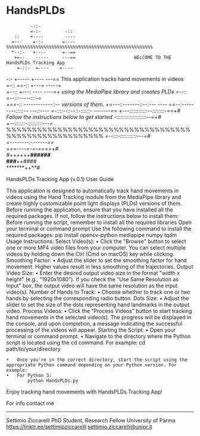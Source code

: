 # HandsPLDs
             -::-                           
             =-:-         -::               
       ::    +----        ----              
      =---    =-:-       =----              %%%%%%%%%%%%%%%%%%%%%%%%%%%%%%%%%%%%%%%%%%%%%%%%%%%%%%%
      *--:-   +----      =--==              
       +=--    -----     ---==              		WELCOME TO THE HandsPLDs Tracking App
        =-::-  =----    =----               	
-:-     +----- +----    ---==               	This application tracks hand movements in videos
=-::     ==-::  =---=  -----=               
 +--::    +---: *----  ----=+               	using the MediaPipe library and creates PLDs 
   =--::   *=--:::-----:::-=                
    +==-::  ------------::--                	versions of them. 
      +=---::-------::--:---           ---- 
       *==--:---------:::::--      ---::----
        =-::::--::--::-::::::-   -------==* 
        +---::::::::::::--::::::::-==+#     	Follow the instructions below to get started
         -::::::::::::::::::::--=+*#        
         +--:::::::-::::::::::---=*         %%%%%%%%%%%%%%%%%%%%%%%%%%%%%%%%%%%%%%%%%%%%%%%%%%%%%%%
         *=--:::-:::::::::::---=#           
          *=--------:-------==*             
           *+==----=-=-====+*#              
            #*++++++**######                
             ###***++*####                  
             *******++**#                   
                 

HandsPLDs Tracking App (v.0.1) User Guide


This application is designed to automatically track hand movements in videos using the Hand Tracking module from the MediaPipe library and create highly customizable point light displays (PLDs) versions of them. Before running the application, ensure that you have installed all the required packages. If not, follow the instructions below to install them:
Before running the script, remember to install all the required libraries
	Open your terminal or command prompt
	Use the following command to install the required packages:
		pip install opencv-python mediapipe numpy tqdm
Usage Instructions:
		Select Video(s):
	•	Click the "Browse" button to select one or more MP4 video files from your computer. You can select multiple videos by holding down the Ctrl (Cmd on macOS) key while clicking.
		Smoothing Factor:
	•	Adjust the slider to set the smoothing factor for hand movement. Higher values result in less smoothing of the trajectories.
		Output Video Size:
	•	Enter the desired output video size in the format "width x height" (e.g., "1920x1080"). If you check the "Use Same Resolution as Input" box, the output video will have the same resolution as the input video(s).
		Number of Hands to Track:
	•	Choose whether to track one or two hands by selecting the corresponding radio button.
		Dots Size:
	•	Adjust the slider to set the size of the dots representing hand landmarks in the output video.
		Process Videos:
	•	Click the "Process Videos" button to start tracking hand movements in the selected video(s). The progress will be displayed in the console, and upon completion, a message indicating the successful processing of the videos will appear.
Starting the Script:
	•	Open your terminal or command prompt.
	•	Navigate to the directory where the Python script is located using the cd command. For example:
			cd path/to/your/directory

	•	Once you're in the correct directory, start the script using the appropriate Python command depending on your Python version. For example:
	•	For Python 3:
			python HandsPLDs.py

Enjoy tracking hand movements with HandsPLDs Tracking App!


For info contact me
______________________________________

Settimio Ziccarelli
PhD Student, Research Fellow
University of Parma
https://linktr.ee/settimioziccarelli
settimio.ziccarelli@unipr.it
